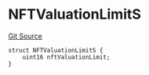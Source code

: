 # NFTValuationLimitS
[Git Source](https://github.com/thrackle-io/tron/blob/56352a4526d6a87b8ae2304732a66802674fba29/src/client/token/handler/diamond/RuleStorage.sol)


```solidity
struct NFTValuationLimitS {
    uint16 nftValuationLimit;
}
```

